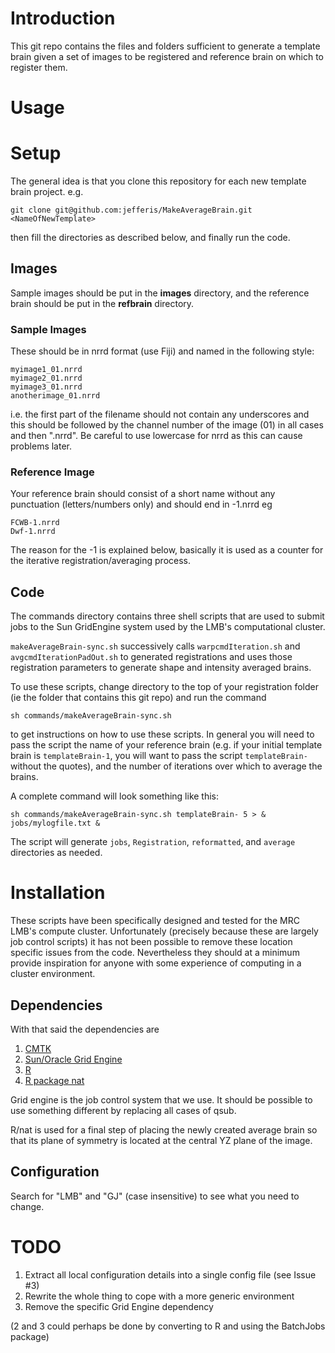# Introduction

This git repo contains the files and folders sufficient to generate a template
brain given a set of images to be registered and reference brain on which to
register them.

# Usage
# Setup

The general idea is that you clone this repository for each new template brain project. e.g.

    git clone git@github.com:jefferis/MakeAverageBrain.git <NameOfNewTemplate>

then fill the directories as described below, and finally run the code.

## Images

Sample images should be put in the **images** directory, and the reference brain should be put in
the **refbrain** directory.


### Sample Images

These should be in nrrd format (use Fiji) and named in the following style:

    myimage1_01.nrrd
    myimage2_01.nrrd
    myimage3_01.nrrd
    anotherimage_01.nrrd

i.e. the first part of the filename should not contain any underscores and this 
should be followed by the channel number of the image (01) in all cases and then 
".nrrd". Be careful to use lowercase for nrrd as this can cause problems later.

### Reference Image

Your reference brain should consist of a short name without any punctuation 
(letters/numbers only) and should end in -1.nrrd eg

    FCWB-1.nrrd
    Dwf-1.nrrd

The reason for the -1 is explained below, basically it is used as a counter for 
the iterative registration/averaging process.

## Code

The commands directory contains three shell scripts that are used to submit jobs to the
Sun GridEngine system used by the LMB's computational cluster.

`makeAverageBrain-sync.sh` successively calls `warpcmdIteration.sh` and `avgcmdIterationPadOut.sh`
to generated registrations and uses those registration parameters to generate shape and
intensity averaged brains.

To use these scripts, change directory to the top of your registration folder (ie the folder
that contains this git repo) and run the command

    sh commands/makeAverageBrain-sync.sh 

to get instructions on how to use these scripts. In general you will need to pass the script
the name of your reference brain (e.g. if your initial template brain is `templateBrain-1`,
you will want to pass the script `templateBrain-` without the quotes), and the number of iterations
over which to average the brains.

A complete command will look something like this:

    sh commands/makeAverageBrain-sync.sh templateBrain- 5 > & jobs/mylogfile.txt &

The script will generate `jobs`, `Registration`, `reformatted`, and `average` directories as needed.

# Installation

These scripts have been specifically designed and tested for the MRC LMB's 
compute cluster. Unfortunately (precisely because these are largely job control 
scripts) it has not been possible to remove these location specific issues from 
the code. Nevertheless they should at a minimum provide inspiration for anyone 
with some experience of computing in a cluster environment.

## Dependencies
With that said the dependencies are

1. [CMTK](http://www.nitrc.org/projects/cmtk)
2. [Sun/Oracle Grid Engine](http://gridscheduler.sourceforge.net)
3. [R](http://www.r-project.org/)
4. [R package nat](http://cran.r-project.org/web/packages/nat/index.html)

Grid engine is the job control system that we use. It should be possible to use 
something different by replacing all cases of qsub.

R/nat is used for a final step of placing the newly created average brain so 
that its plane of symmetry is located at the central YZ plane of the image.

## Configuration

Search for "LMB" and "GJ" (case insensitive) to see what you need to change.

# TODO

1. Extract all local configuration details into a single config file (see Issue #3)
2. Rewrite the whole thing to cope with a more generic environment
3. Remove the specific Grid Engine dependency

(2 and 3 could perhaps be done by converting to R and using the BatchJobs package)
